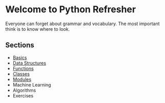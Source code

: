 # Welcome to Python Refresher

Everyone can forget about grammar and vocabulary. The most important think is to know where to look.

## Sections

* [Basics](pythonRefresh.md)
* [Data Structures](./DS/pyDS.md)
* [Functions](./Func/pyGen.md)
* [Classes](./Cls/pyGen.md)
* [Modules](./lib/pyGen.md)
* Machine Learning
* Algorithms
* Exercises

